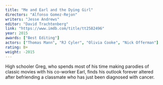 ```yaml
---
title: "Me and Earl and the Dying Girl"
directors: "Alfonso Gomez-Rejon"
writers: "Jesse Andrews"
editor: "David Trachtenberg"
link: "https://www.imdb.com/title/tt2582496"
year: 2015
awards: ["Best Editing"]
actors: ["Thomas Mann", "RJ Cyler", "Olivia Cooke", "Nick Offerman"]
rating: B+
weight: -2015
---
```


High schooler Greg, who spends most of his time making parodies of classic movies with his co-worker Earl, finds his outlook forever altered after befriending a classmate who has just been diagnosed with cancer.
